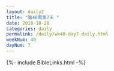 ```yaml
---
layout: daily2
title: "第40周第7天 "
date: 2018-10-28
categories: daily
permalink: /daily/wk40-day7-daily.html
weekNum: 40
dayNum: 7
---
```


{%- include BibleLinks.html -%}


